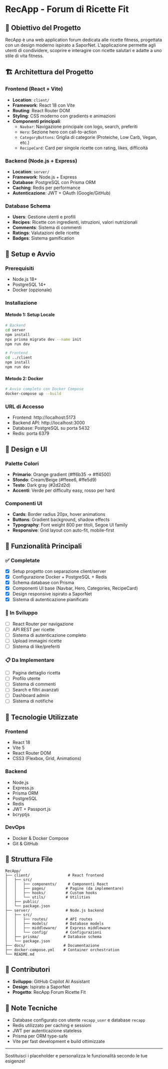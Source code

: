 # RecApp - Forum di Ricette Fit

## 🎯 Obiettivo del Progetto
RecApp è una web application forum dedicata alle ricette fitness, progettata con un design moderno ispirato a SaporNet. L'applicazione permette agli utenti di condividere, scoprire e interagire con ricette salutari e adatte a uno stile di vita fitness.

## 🏗️ Architettura del Progetto

### Frontend (React + Vite)
- **Location**: `client/`
- **Framework**: React 18 con Vite
- **Routing**: React Router DOM
- **Styling**: CSS moderno con gradients e animazioni
- **Componenti principali**:
  - `Navbar`: Navigazione principale con logo, search, preferiti
  - `Hero`: Sezione hero con call-to-action
  - `CategoryButtons`: Griglia di categorie (Proteiche, Low Carb, Vegan, etc.)
  - `RecipeCard`: Card per singole ricette con rating, likes, difficoltà

### Backend (Node.js + Express)
- **Location**: `server/`
- **Framework**: Node.js + Express
- **Database**: PostgreSQL con Prisma ORM
- **Caching**: Redis per performance
- **Autenticazione**: JWT + OAuth (Google/GitHub)

### Database Schema
- **Users**: Gestione utenti e profili
- **Recipes**: Ricette con ingredienti, istruzioni, valori nutrizionali
- **Comments**: Sistema di commenti
- **Ratings**: Valutazioni delle ricette
- **Badges**: Sistema gamification

## 🚀 Setup e Avvio

### Prerequisiti
- Node.js 18+
- PostgreSQL 14+
- Docker (opzionale)

### Installazione

#### Metodo 1: Setup Locale
```bash
# Backend
cd server
npm install
npx prisma migrate dev --name init
npm run dev

# Frontend
cd ../client
npm install
npm run dev
```

#### Metodo 2: Docker
```bash
# Avvio completo con Docker Compose
docker-compose up --build
```

### URL di Accesso
- Frontend: http://localhost:5173
- Backend API: http://localhost:3000
- Database: PostgreSQL su porta 5432
- Redis: porta 6379

## 🎨 Design e UI

### Palette Colori
- **Primario**: Orange gradient (#ff6b35 → #ff4500)
- **Sfondo**: Cream/Beige (#ffeee6, #ffe5d9)
- **Testo**: Dark gray (#2d2d2d)
- **Accenti**: Verde per difficulty easy, rosso per hard

### Componenti UI
- **Cards**: Border radius 20px, hover animations
- **Buttons**: Gradient background, shadow effects
- **Typography**: Font weight 800 per titoli, Segoe UI family
- **Responsive**: Grid layout con auto-fit, mobile-first

## 📱 Funzionalità Principali

### ✅ Completate
- [x] Setup progetto con separazione client/server
- [x] Configurazione Docker + PostgreSQL + Redis
- [x] Schema database con Prisma
- [x] Componenti UI base (Navbar, Hero, Categories, RecipeCard)
- [x] Design responsive ispirato a SaporNet
- [x] Sistema di autenticazione pianificato

### 🔄 In Sviluppo
- [ ] React Router per navigazione
- [ ] API REST per ricette
- [ ] Sistema di autenticazione completo
- [ ] Upload immagini ricette
- [ ] Sistema di like/preferiti

### 📋 Da Implementare
- [ ] Pagina dettaglio ricetta
- [ ] Profilo utente
- [ ] Sistema di commenti
- [ ] Search e filtri avanzati
- [ ] Dashboard admin
- [ ] Sistema di notifiche

## 🔧 Tecnologie Utilizzate

### Frontend
- React 18
- Vite 5
- React Router DOM
- CSS3 (Flexbox, Grid, Animations)

### Backend
- Node.js
- Express.js
- Prisma ORM
- PostgreSQL
- Redis
- JWT + Passport.js
- bcryptjs

### DevOps
- Docker & Docker Compose
- Git & GitHub

## 📂 Struttura File

```
RecApp/
├── client/                 # React frontend
│   ├── src/
│   │   ├── components/     # Componenti React
│   │   ├── pages/         # Pagine (da implementare)
│   │   ├── hooks/         # Custom hooks
│   │   └── utils/         # Utilities
│   ├── public/
│   └── package.json
├── server/                # Node.js backend
│   ├── src/
│   │   ├── routes/        # API routes
│   │   ├── models/        # Database models
│   │   ├── middleware/    # Express middleware
│   │   └── config/        # Configurazioni
│   ├── prisma/           # Database schema
│   └── package.json
├── docs/                 # Documentazione
├── docker-compose.yml    # Container orchestration
└── README.md
```

## 🤝 Contributori
- **Sviluppo**: GitHub Copilot AI Assistant
- **Design**: Ispirato a SaporNet
- **Progetto**: RecApp Forum Ricette Fit

## 📝 Note Tecniche
- Database configurato con utente `recapp_user` e database `recapp`
- Redis utilizzato per caching e sessioni
- JWT per autenticazione stateless
- Prisma per ORM type-safe
- Vite per fast development e build ottimizzate

---
Sostituisci i placeholder e personalizza le funzionalità secondo le tue esigenze!
